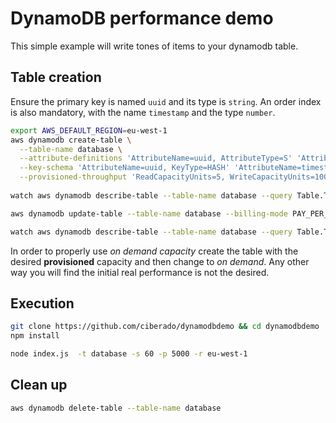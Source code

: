 # DynamoDB performance demo

This simple example will write tones of items to your dynamodb table.

## Table creation

Ensure the primary key is named `uuid` and its type is `string`. An order index is also mandatory, with the name `timestamp` and the type `number`.

```bash
export AWS_DEFAULT_REGION=eu-west-1
aws dynamodb create-table \
  --table-name database \
  --attribute-definitions 'AttributeName=uuid, AttributeType=S' 'AttributeName=timestamp, AttributeType=N' \
  --key-schema 'AttributeName=uuid, KeyType=HASH' 'AttributeName=timestamp, KeyType=RANGE' \
  --provisioned-throughput 'ReadCapacityUnits=5, WriteCapacityUnits=10000' 
  
watch aws dynamodb describe-table --table-name database --query Table.TableStatus

aws dynamodb update-table --table-name database --billing-mode PAY_PER_REQUEST

watch aws dynamodb describe-table --table-name database --query Table.TableStatus
```

In order to properly use *on demand capacity* create the table with the desired **provisioned** capacity and then change to *on demand*. Any other way you will find the initial real performance is not the desired.

## Execution

```bash
git clone https://github.com/ciberado/dynamodbdemo && cd dynamodbdemo
npm install

node index.js  -t database -s 60 -p 5000 -r eu-west-1
```

## Clean up

```bash
aws dynamodb delete-table --table-name database
```
